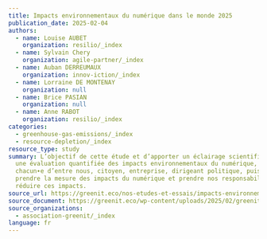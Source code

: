 ```yaml
---
title: Impacts environnementaux du numérique dans le monde 2025
publication_date: 2025-02-04
authors:
  - name: Louise AUBET
    organization: resilio/_index
  - name: Sylvain Chery
    organization: agile-partner/_index
  - name: Auban DERREUMAUX
    organization: innov-iction/_index
  - name: Lorraine DE MONTENAY
    organization: null
  - name: Brice PASIAN
    organization: null
  - name: Anne RABOT
    organization: resilio/_index
categories:
  - greenhouse-gas-emissions/_index
  - resource-depletion/_index
resource_type: study
summary: L’objectif de cette étude et d’apporter un éclairage scientifique par
  une évaluation quantifiée des impacts environnementaux du numérique, afin que
  chacun∙e d’entre nous, citoyen, entreprise, dirigeant politique, puisse
  prendre la mesure des impacts du numérique et prendre nos responsabilités pour
  réduire ces impacts.
source_url: https://greenit.eco/nos-etudes-et-essais/impacts-environnementaux-du-numerique-dans-le-monde-2025/
source_document: https://greenit.eco/wp-content/uploads/2025/02/greenit-etudemonde2025-20250211.pdf
source_organizations:
  - association-greenit/_index
language: fr
---
```

